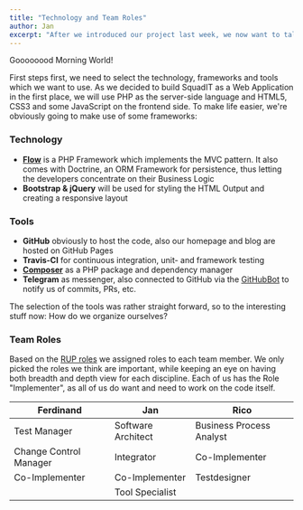 ```yaml
---
title: "Technology and Team Roles"
author: Jan
excerpt: "After we introduced our project last week, we now want to talk about the technology we're going to use and also how we arranged the team roles."
---
```


Goooooood Morning World!

First steps first, we need to select the technology, frameworks and tools which we want to use. As we decided to build SquadIT as a Web Application in the first place, we will use PHP as the server-side language and HTML5, CSS3 and some JavaScript on the frontend side. To make life easier, we're obviously going to make use of some frameworks:

### Technology

+ **[Flow](https://flow.neos.io)** is a PHP Framework which implements the MVC pattern. It also comes with Doctrine, an ORM Framework for persistence, thus letting the developers concentrate on their Business Logic
+ **Bootstrap & jQuery** will be used for styling the HTML Output and creating a responsive layout

### Tools

+ **GitHub** obviously to host the code, also our homepage and blog are hosted on GitHub Pages
+ **Travis-CI** for continuous integration, unit- and framework testing
+ **[Composer](https://getcomposer.org)** as a PHP package and dependency manager
+ **Telegram** as messenger, also connected to GitHub via the [GitHubBot](https://telegram.me/GitHubBot) to notify us of commits, PRs, etc.

The selection of the tools was rather straight forward, so to the interesting stuff now: How do we organize ourselves?

### Team Roles

Based on the [RUP roles](http://www.ibm.com/developerworks/rational/library/apr05/crain/) we assigned roles to each team member. We only picked the roles we think are important, while keeping an eye on having both breadth and depth view for each discipline. Each of us has the Role "Implementer", as all of us do want and need to work on the code itself.

| Ferdinand | Jan | Rico |
|-----------|-----|------|
|Test Manager|Software Architect|Business Process Analyst|
|Change Control Manager|Integrator|Co-Implementer|
|Co-Implementer|Co-Implementer|Testdesigner|
||Tool Specialist||
